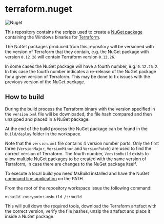 # terraform.nuget

![Nuget](https://img.shields.io/nuget/v/Terraform.Windows.x64?style=for-the-badge)

This repository contains the scripts used to create a [NuGet package](https://www.nuget.org/packages/Terraform.Windows.x64/) containing the Windows binaries for [Terraform](https://www.terraform.io/).

The NuGet packages produced from this repository will be versioned with the version of Terraform that they contain, e.g. the NuGet package with version `0.12.26` will contain Terraform version `0.12.26`.

In some cases the NuGet package will have a fourth number, e.g. `0.12.26.2`. In this case the fourth number indicates a re-release of the NuGet package for a given version of Terraform. This may be done to fix issues with the previous version of the NuGet package.


## How to build

During the build process the Terraform binary with the version specified in the `version.xml` file will be downloaded, the file hash compared and then unzipped and placed in a NuGet package.

At the end of the build process the NuGet package can be found in the `build/deploy` folder in the workspace.

Note that the `version.xml` file contains 4 version number parts. Only the first three (`VersionMajor`, `VersionMinor` and `VersionPatch`) are used to find the correct version of Terraform. The fourth number, `VersionBuild` exists to allow multiple NuGet packages to be created with the same version of Terraform, in case there are changes to the NuGet package itself.

To execute a local build you need MsBuild installed and have the NuGet [command line application](https://www.nuget.org/downloads) on the PATH.

From the root of the repository workspace issue the following command:

`msbuild entrypoint.msbuild /t:build`

This will pull down the required tools, download the Terraform artefact with the correct version, verify the file hashes, unzip the artefact and place it inside a NuGet package.
